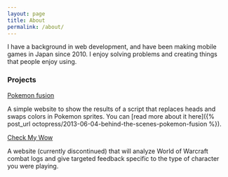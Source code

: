 ```yaml
---
layout: page
title: About
permalink: /about/
---
```


I have a background in web development, and have been making mobile games in Japan since 2010. I enjoy solving problems and creating things that people enjoy using.

### Projects

[Pokemon fusion](http://pokemon.alexonsager.net)

A simple website to show the results of a script that replaces heads and swaps colors in Pokemon sprites. You can [read more about it here]({% post_url octopress/2013-06-04-behind-the-scenes-pokemon-fusion %}).

[Check My Wow](http://www.checkmywow.com)

A website (currently discontinued) that will analyze World of Warcraft combat logs and give targeted feedback specific to the type of character you were playing.